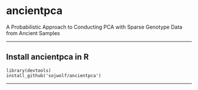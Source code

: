 # ancientpca
A Probabilistic Approach to Conducting PCA with Sparse Genotype Data from Ancient Samples

----
## Install ancientpca in R

```
library(devtools)
install_github('sojwolf/ancientpca')  
```

----

